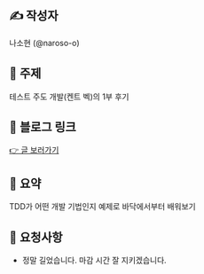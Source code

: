 ## ✍️ 작성자

나소현 (@naroso-o)

## 📌 주제

테스트 주도 개발(켄트 벡)의 1부 후기

## 🔗 블로그 링크

[👉 글 보러가기](https://naroso-o.github.io/dev/%EC%BC%84%ED%8A%B8-%EB%B2%A1-%ED%85%8C%EC%8A%A4%ED%8A%B8-%EC%A3%BC%EB%8F%84-%EA%B0%9C%EB%B0%9C%EC%9D%84-%EC%9D%BD%EA%B3%A0-TDD%EC%97%90-%EB%8C%80%ED%95%98%EC%97%AC)

## 📝 요약

TDD가 어떤 개발 기법인지 예제로 바닥에서부터 배워보기

## 🤝 요청사항

- 정말 길었습니다. 마감 시간 잘 지키겠습니다.
